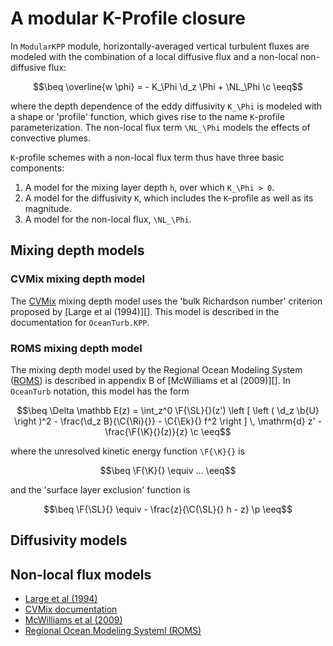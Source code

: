 # A modular K-Profile closure

```math
\newcommand{\c}         {\, ,}
\newcommand{\p}         {\, .}
\newcommand{\d}         {\partial}
\newcommand{\r}[1]      {\mathrm{#1}}
\newcommand{\b}[1]      {\boldsymbol{#1}}
\newcommand{\ee}        {\mathrm{e}}
\newcommand{\di}        {\, \mathrm{d}}
\newcommand{\ep}        {\epsilon}

\newcommand{\beq}       {\begin{equation}}
\newcommand{\eeq}       {\end{equation}}
\newcommand{\beqs}      {\begin{gather}}
\newcommand{\eeqs}      {\end{gather}}

% Non-dimensional numbers
\newcommand{\Ri}        {\mathrm{Ri}}
\newcommand{\Ek}        {\mathrm{Ek}}
\newcommand{\SL}        {\mathrm{SL}}
\newcommand{\K}         {\mathcal{E}}

\newcommand{\btau}      {\b{\tau}} % wind stress vector

% Model functions and constants
\renewcommand{\F}[2]      {\Upsilon^{#1}_{#2}}
\renewcommand{\C}[2]      {C^{#1}_{#2}}

\newcommand{\uwind}     {\omega_{\tau}}
\newcommand{\ubuoy}     {\omega_b}

\newcommand{\NL}        {NL}
```

In `ModularKPP` module, horizontally-averaged vertical turbulent
fluxes are modeled with the combination of a local diffusive flux and a non-local
non-diffusive flux:


```math
\beq
\overline{w \phi} = - K_\Phi \d_z \Phi + \NL_\Phi \c
\eeq
```

where the depth dependence of the eddy diffusivity ``K_\Phi`` is modeled
with a shape or 'profile' function, which gives rise to the name
``K``-profile parameterization.
The non-local flux term ``\NL_\Phi`` models the effects of convective
plumes.

``K``-profile schemes with a non-local flux term thus have three basic components:

1. A model for the mixing layer depth ``h``, over which ``K_\Phi > 0``.
2. A model for the diffusivity ``K``, which includes the ``K``-profile as well as
its magnitude.
3. A model for the non-local flux, ``\NL_\Phi``.

## Mixing depth models

### CVMix mixing depth model

The [CVMix][] mixing depth model uses the 'bulk Richardson number' criterion
proposed by [Large et al (1994)][].
This model is described in the documentation for `OceanTurb.KPP`.

### ROMS mixing depth model

The mixing depth model used by the Regional Ocean Modeling System ([ROMS][])
is described in appendix B of [McWilliams et al (2009)][].
In `OceanTurb` notation, this model has the form

```math
\beq
\Delta \mathbb E(z) = \int_z^0 \F{\SL}{}(z') \left [
      \left ( \d_z \b{U} \right )^2 - \frac{\d_z B}{\C{\Ri}{}} - \C{\Ek}{} f^2
    \right ] \, \mathrm{d} z'
    - \frac{\F{\K}{}(z)}{z} \c
\eeq
```

where the unresolved kinetic energy function ``\F{\K}{}`` is

```math
\beq
\F{\K}{} \equiv ...
\eeq
```

and the 'surface layer exclusion' function is

```math
\beq
\F{\SL}{} \equiv - \frac{z}{\C{\SL}{} h - z} \p
\eeq
```

## Diffusivity models

## Non-local flux models

* [Large et al (1994)](https://agupubs.onlinelibrary.wiley.com/doi/abs/10.1029/94rg01872)
* [CVMix documentation](https://github.com/CVMix/CVMix-description/raw/master/cvmix.pdf)
* [McWilliams et al (2009)](https://journals.ametsoc.org/doi/full/10.1175/2009JPO4130.1)
* [Regional Ocean Modeling Systeml (ROMS)][ROMS]

[LMD94]: https://agupubs.onlinelibrary.wiley.com/doi/abs/10.1029/94rg01872
[MHS09]: https://journals.ametsoc.org/doi/full/10.1175/2009JPO4130.1
[CVMix]: https://github.com/CVMix/CVMix-description/raw/master/cvmix.pdf
[ROMS]: https://www.myroms.org
